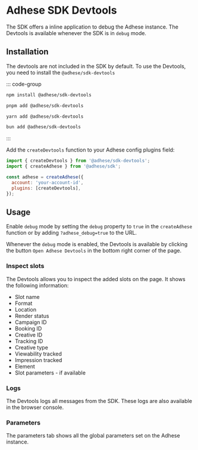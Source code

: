 # Adhese SDK Devtools

The SDK offers a inline application to debug the Adhese instance. The Devtools is available whenever the SDK is in
`debug` mode.

## Installation
The devtools are not included in the SDK by default. To use the Devtools, you need to install the `@adhese/sdk-devtools`

::: code-group
```bash [npm]
npm install @adhese/sdk-devtools
```
```bash [pnpm]
pnpm add @adhese/sdk-devtools
```
```bash [yarn]
yarn add @adhese/sdk-devtools
```
```bash [bun]
bun add @adhese/sdk-devtools
```
:::

Add the `createDevtools` function to your Adhese config plugins field:

```js
import { createDevtools } from '@adhese/sdk-devtools';
import { createAdhese } from '@adhese/sdk';

const adhese = createAdhese({
  account: 'your-account-id',
  plugins: [createDevtools],
});
```

## Usage

Enable `debug` mode by setting the `debug` property to `true` in the `createAdhese` function or by adding
`?adhese_debug=true` to the URL.

Whenever the `debug` mode is enabled, the Devtools is available by clicking the button `Open Adhese Devtools` in the
bottom right corner of the page.

### Inspect slots
The Devtools allows you to inspect the added slots on the page. It shows the following information:
- Slot name
- Format
- Location
- Render status
- Campaign ID
- Booking ID
- Creative ID
- Tracking ID
- Creative type
- Viewability tracked
- Impression tracked
- Element
- Slot parameters - if available

### Logs
The Devtools logs all messages from the SDK. These logs are also available in the browser console.

### Parameters
The parameters tab shows all the global parameters set on the Adhese instance.
